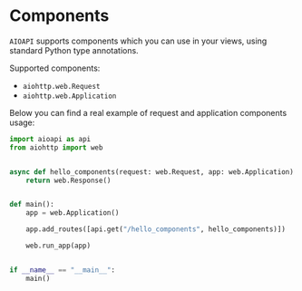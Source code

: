 # Components

`AIOAPI` supports components which you can use in your views, using standard Python type annotations.

Supported components:

* `aiohttp.web.Request`
* `aiohttp.web.Application`

Below you can find a real example of request and application components usage:

```python hl_lines="5"
import aioapi as api
from aiohttp import web


async def hello_components(request: web.Request, app: web.Application):
    return web.Response()


def main():
    app = web.Application()

    app.add_routes([api.get("/hello_components", hello_components)])

    web.run_app(app)


if __name__ == "__main__":
    main()
```
